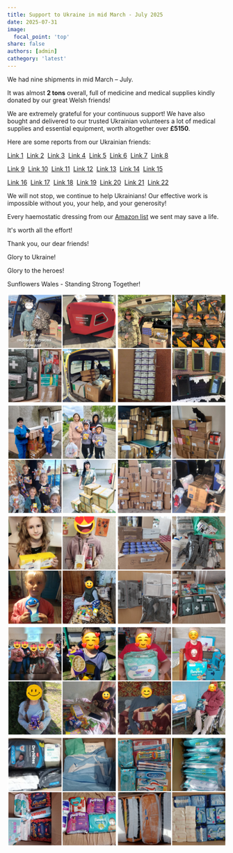 ```yaml
---
title: Support to Ukraine in mid March - July 2025
date: 2025-07-31
image:
  focal_point: 'top'
share: false
authors: [admin]
cathegory: 'latest'
---
```


We had nine shipments in mid March – July. 

<!--more-->

It was almost **2 tons** overall, full of medicine and medical supplies kindly donated by our great Welsh friends! 

We are extremely grateful for your continuous support! We have also bought and delivered to our trusted Ukrainian volunteers a lot of medical supplies and essential equipment, worth altogether over **£5150**.

Here are some reports from our Ukrainian friends:

<a href="https://www.facebook.com/luda.barsyk/posts/pfbid02iHGuRnD8yLAKDEGmySfrvh2f9F1qcQWAawcKCKVmdyqH41BASXbVgUrcfeRgkN1vl" target="_blank">Link 1</a>&nbsp;&nbsp;<a href="https://www.facebook.com/groups/601579067497655/posts/1182800032708886/" target="_blank">Link 2</a>&nbsp;&nbsp;<a href="https://www.facebook.com/maria.gel.992716/posts/pfbid02y8BJ5QnXJrxswCbcfh4ZnR5WQDsoLf5DdYp9GFDCPkZg5Zs3LdZPh8tpfuWLYXVDl" target="_blank">Link 3</a>&nbsp;&nbsp;<a href="https://www.facebook.com/luda.barsyk/posts/pfbid0zS5guC9MUgiYbPSc1KcaoPa7JtthuTZBmJnejqYjhTvxULd26jKx8nAonVpjMTWnl" target="_blank">Link 4</a>&nbsp;&nbsp;<a href="https://www.facebook.com/groups/601579067497655/posts/1197822744539948/" target="_blank">Link 5</a>&nbsp;&nbsp;<a href="https://www.facebook.com/luda.barsyk/posts/pfbid02b9hR3ywvkrVfqoA8WYebPHE6scGxRCGFJ53ZboZbKz9YGwhQdCNXktnLWB232Rocl" target="_blank">Link 6</a>&nbsp;&nbsp;<a href="https://www.facebook.com/groups/601579067497655/posts/1204201307235425/" target="_blank">Link 7</a>&nbsp;&nbsp;<a href="https://www.facebook.com/maria.gel.992716/videos/565213136599767" target="_blank">Link 8</a>

<a href="https://www.facebook.com/oksana.khomenko.18/posts/pfbid0EM9MrttuimJhfZvnVHPER7jxeTQuDMG4NtC8LT5zK8pKtPT2RCG5snXz82igHRa3l" target="_blank">Link 9</a>&nbsp;&nbsp;<a href="https://www.facebook.com/pavlo.fedaka/posts/pfbid02w6fnV3cKuDKsdw7UbLWj1urZ9hw1fyGCjPJLxdz65PndrGwfxXdBUnxgVwCP3T9dl" target="_blank">Link 10</a>&nbsp;&nbsp;<a href="https://www.facebook.com/luda.barsyk/posts/pfbid02xUPjvzZocY3kuxUKVSZzvA2c3MGxgMSARHwt2GvUB5oj1CEQmtxkncrzKi3wTYRBl" target="_blank">Link 11</a>&nbsp;&nbsp;<a href="https://www.facebook.com/luda.barsyk/posts/pfbid07vdVz4mrjR6wuWL2qp2xaoPf1N4HUGKem2ynpaVdve6kD2YwEB1vJ3HgT5WN7Rmnl" target="_blank">Link 12</a>&nbsp;&nbsp;<a href="https://www.facebook.com/groups/601579067497655/posts/1235177787471110/" target="_blank">Link 13</a>&nbsp;&nbsp;<a href="https://www.facebook.com/groups/601579067497655/posts/1242044466784442/" target="_blank">Link 14</a>&nbsp;&nbsp;<a href="https://www.facebook.com/groups/601579067497655/posts/1246561102999445/" target="_blank">Link 15</a>

<a href="https://www.facebook.com/luda.barsyk/posts/pfbid02dhEuDnbSywHSUAGecfQL4rUkBpjr5zBp6gBJiTJMabFcGgTPzaAsUXhHEkZasav7l" target="_blank">Link 16</a>&nbsp;&nbsp;<a href="https://www.facebook.com/pavlo.fedaka/posts/pfbid02pDHh18BchDp5qLCb9d5q31U2BKQfgt3Kz1wGH26CnnkwR7KGF141mncbdvVPEYCyl" target="_blank">Link 17</a>&nbsp;&nbsp;<a href="https://www.facebook.com/viktoria.sorokina.595683/posts/pfbid02jDzQX2FXc1yqWEzAU2beMsqpxEywTWqLWYJNLVHtNHTnLV89J8ciFT1rgUSfjyGdl" target="_blank">Link 18</a>&nbsp;&nbsp;<a href="https://www.facebook.com/luda.barsyk/posts/pfbid0mEJNg5wfkLrjtXF9ESp4E4jbgLUnqmZM4Uty493midbF3fjTobx88dKus7GwiJrXl" target="_blank">Link 19</a>&nbsp;&nbsp;<a href="https://www.facebook.com/viktoria.sorokina.595683/posts/pfbid02UxPy4SWWG5ttCQ8LHFCivUnzkjc7iWBBMFkjMsXJgSFU4UGyGFDEyC7RuE9URXRNl" target="_blank">Link 20</a>&nbsp;&nbsp;<a href="https://www.facebook.com/luda.barsyk/posts/pfbid036Vr4sztNAMAtxmWGi3Bdb7fCZUJSMrUcEpPk5i3C7tcMcahpUbP3Sguiij99hv9ul" target="_blank">Link 21</a>&nbsp;&nbsp;<a href="https://www.facebook.com/luda.barsyk/posts/pfbid0rQjkCrrmY24jwNZhLqja5kPxXqx4YHV9j25SB5crvtnUimPepHpdwwejvrfPd1Rxl" target="_blank">Link 22</a>

We will not stop, we continue to help Ukrainians! Our effective work is impossible without you, your help, and your generosity! 

Every haemostatic dressing from our <a href="https://amzn.to/3DeSWrn" target="_blank">Amazon list</a> we sent may save a life. 

It's worth all the effort!

Thank you, our dear friends!

Glory to Ukraine!

Glory to the heroes!

Sunflowers Wales - Standing Strong Together!


<div style="margin-top: 0;"><img src="sh01.jpg" alt="shShipment1" width="50%" style="display: inline; margin-top: 0;"/><img src="sh02.jpg" alt="shShipment2" width="50%" style="display: inline; margin-top: 0;"/></div> 

<div style="margin-top: 0;"><img src="sh1.jpg" alt="shShipment1" width="50%" style="display: inline; margin-top: 0;"/><img src="sh2.jpg" alt="shShipment2" width="50%" style="display: inline; margin-top: 0;"/></div> 

<div style="margin-top: 0;"><img src="sh3.jpg" alt="shShipment3" width="50%" style="display: inline; margin-top: 0;"/><img src="sh4.jpg" alt="shShipment4" width="50%" style="display: inline; margin-top: 0;"/></div> 

<div style="margin-top: 0;"><img src="sh5.jpg" alt="shShipment5" width="50%" style="display: inline; margin-top: 0;"/><img src="sh6.jpg" alt="shShipment6" width="50%" style="display: inline; margin-top: 0;"/></div> 

<div style="margin-top: 0;"><img src="sh7.jpg" alt="shShipment7" width="50%" style="display: inline; margin-top: 0;"/><img src="sh8.jpg" alt="shShipment8" width="50%" style="display: inline; margin-top: 0;"/></div> 